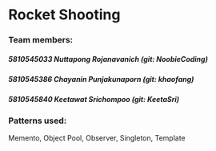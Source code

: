# Rocket Shooting

### Team members:
##### 5810545033 Nuttapong Rojanavanich  (git: NoobieCoding)
##### 5810545386 Chayanin  Punjakunaporn (git: khaofang)
##### 5810545840 Keetawat  Srichompoo    (git: KeetaSri)

### Patterns used:
Memento, Object Pool, Observer, Singleton, Template
